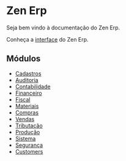 # Zen Erp

Seja bem vindo à documentação do Zen Erp.

Conheça a [interface](interface) do Zen Erp.

## Módulos

* [Cadastros](catalog)
* [Auditoria](audit)
* [Contabilidade](accounting)
* [Financeiro](financial)
* [Fiscal](fiscal)
* [Materiais](material)
* [Compras](purchase)
* [Vendas](sale)
* [Tributação](taxation)
* [Produção](production)
* [Sistema](system)
* [Segurança](security)
* [Customers](customers)